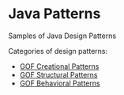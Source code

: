 # Java Patterns

Samples of Java Design Patterns

<p>Categories of design patterns: </p>

* [GOF Creational Patterns](./src/main/java/io/designpatterns/gof/creational)
* [GOF Structural Patterns](./src/main/java/io/designpatterns/gof/structural)
* [GOF Behavioral Patterns](./src/main/java/io/designpatterns/gof/behavioral)